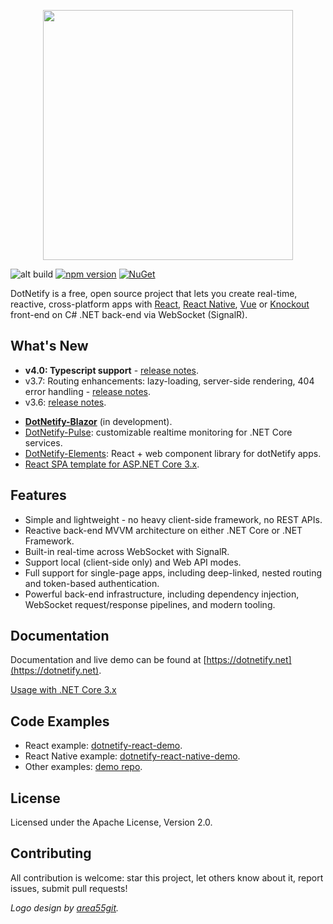 <p align="center"><img width="400px" src="http://dotnetify.net/content/images/dotnetify-logo.png"></p>

![alt build](https://ci.appveyor.com/api/projects/status/github/dsuryd/dotnetify?svg=true)
[![npm version](https://badge.fury.io/js/dotnetify.svg)](https://badge.fury.io/js/dotnetify)
[![NuGet](https://img.shields.io/nuget/v/DotNetify.SignalR.svg?style=flat-square)](https://www.nuget.org/packages/DotNetify.SignalR/)

DotNetify is a free, open source project that lets you create real-time, reactive, cross-platform apps with [React](https://facebook.github.io/react/), [React Native](https://facebook.github.io/react-native/), [Vue](https://vuejs.org) or [Knockout](http://knockoutjs.com) front-end on C# .NET back-end via WebSocket (SignalR).

## What's New

- **v4.0: Typescript support** - [release notes](https://github.com/dsuryd/dotNetify/releases/tag/v4.0).
- v3.7: Routing enhancements: lazy-loading, server-side rendering, 404 error handling - [release notes](https://github.com/dsuryd/dotNetify/releases/tag/v3.7).
- v3.6: [release notes](https://github.com/dsuryd/dotNetify/releases/tag/v3.6).

<div/>

- [**DotNetify-Blazor**](https://github.com/dsuryd/dotNetify-Blazor) (in development).
- [DotNetify-Pulse](https://github.com/dsuryd/dotnetify-pulse): customizable realtime monitoring for .NET Core services.
- [DotNetify-Elements](https://dotnetify.net/elements"): React + web component library for dotNetify apps.
- [React SPA template for ASP.NET Core 3.x](https://github.com/dsuryd/dotnetify-react-demo-vs2017/tree/master/ReactTemplate).

## Features

- Simple and lightweight - no heavy client-side framework, no REST APIs.
- Reactive back-end MVVM architecture on either .NET Core or .NET Framework.
- Built-in real-time across WebSocket with SignalR.
- Support local (client-side only) and Web API modes.
- Full support for single-page apps, including deep-linked, nested routing and token-based authentication.
- Powerful back-end infrastructure, including dependency injection, WebSocket request/response pipelines, and modern tooling.

## Documentation

Documentation and live demo can be found at [https://dotnetify.net](https://dotnetify.net).

[Usage with .NET Core 3.x](https://github.com/dsuryd/dotNetify/issues/159#issuecomment-547691063)

## Code Examples

- React example: [dotnetify-react-demo](https://github.com/dsuryd/dotnetify-react-demo).
- React Native example: [dotnetify-react-native-demo](https://github.com/dsuryd/dotnetify-react-native-demo).
- Other examples: [demo repo](https://github.com/dsuryd/dotNetify/tree/master/Demo).

## License

Licensed under the Apache License, Version 2.0.

## Contributing

All contribution is welcome: star this project, let others know about it, report issues, submit pull requests!

_Logo design by [area55git](https://github.com/area55git)._
